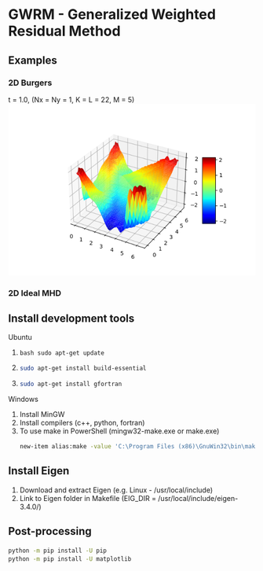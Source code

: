 # GWRM - Generalized Weighted Residual Method

## Examples

### 2D Burgers
t = 1.0, (Nx = Ny = 1, K = L = 22, M = 5) \
![alt text](CPU/2D/NonlinearBurger/Figure_1.png "2D Burger solution") 

### 2D Ideal MHD

## Install development tools 
Ubuntu
1. ```
   bash sudo apt-get update 
   ```
2. ```bash
   sudo apt-get install build-essential
   ```
3. ```bash
   sudo apt-get install gfortran
   ```

Windows
1. Install MinGW
2. Install compilers (c++, python, fortran)
3. To use make in PowerShell (mingw32-make.exe or make.exe)
   ```bash
   new-item alias:make -value 'C:\Program Files (x86)\GnuWin32\bin\make.exe.exe'
   ```

## Install Eigen
1. Download and extract Eigen (e.g. Linux - /usr/local/include)
2. Link to Eigen folder in Makefile (EIG_DIR = /usr/local/include/eigen-3.4.0/)

## Post-processing
```bash
python -m pip install -U pip
python -m pip install -U matplotlib
```
